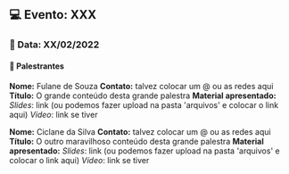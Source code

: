 ## 💻 **Evento: XXX**
### 📅 Data: XX/02/2022

#### 🎤 **Palestrantes**

**Nome:** Fulane de Souza
**Contato:** talvez colocar um @ ou as redes aqui
**Título:** O grande conteúdo desta grande palestra
**Material apresentado:**
*Slides*: link (ou podemos fazer upload na pasta 'arquivos' e colocar o link aqui)
*Vídeo*: link se tiver

**Nome:** Ciclane da Silva
**Contato:** talvez colocar um @ ou as redes aqui
**Título:** O outro maravilhoso conteúdo desta grande palestra
**Material apresentado:**
*Slides*: link (ou podemos fazer upload na pasta 'arquivos' e colocar o link aqui)
*Vídeo*: link se tiver